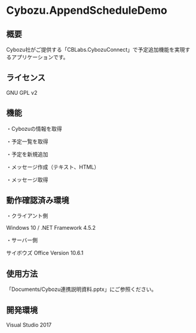 # Cybozu.AppendScheduleDemo
## 概要

Cybozu社がご提供する「CBLabs.CybozuConnect」で予定追加機能を実現するアプリケーションです。

## ライセンス

GNU GPL v2

## 機能

・Cybozuの情報を取得

・予定一覧を取得

・予定を新規追加

・メッセージ作成（テキスト、HTML）

・メッセージ取得

## 動作確認済み環境

・クライアント側

Windows 10 /
.NET Framework 4.5.2

・サーバー側

サイボウズ Office Version 10.6.1

## 使用方法
「Documents/Cybozu連携説明資料.pptx」にご参照ください。

## 開発環境

Visual Studio 2017
